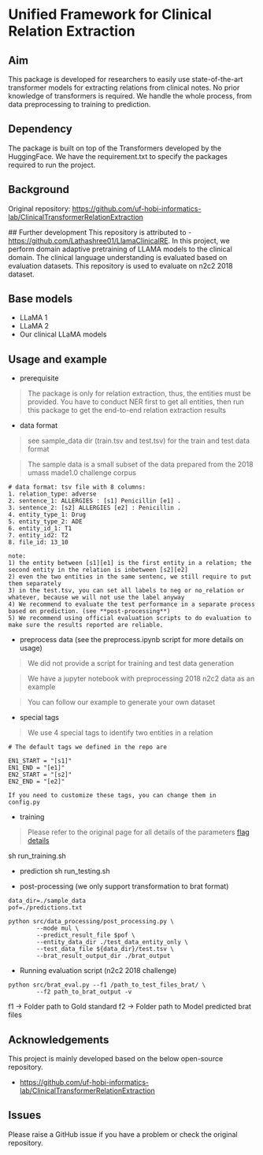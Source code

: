 # Unified Framework for Clinical Relation Extraction

## Aim
This package is developed for researchers to easily use state-of-the-art transformer models for extracting relations from clinical notes. 
No prior knowledge of transformers is required. We handle the whole process, from data preprocessing to training to prediction.

## Dependency
The package is built on top of the Transformers developed by the HuggingFace. 
We have the requirement.txt to specify the packages required to run the project.

## Background
Original repository: https://github.com/uf-hobi-informatics-lab/ClinicalTransformerRelationExtraction

## Further development
This repository is attributed to - https://github.com/Lathashree01/LlamaClinicalRE.
In this project, we perform domain adaptive pretraining of LLAMA models to the clinical domain. The clinical language understanding is evaluated based on evaluation datasets.
This repository is used to evaluate on n2c2 2018 dataset.

## Base models
- LLaMA 1
- LLaMA 2
- Our clinical LLaMA models


## Usage and example
- prerequisite
> The package is only for relation extraction, thus, the entities must be provided. 
> You have to conduct NER first to get all entities, then run this package to get the end-to-end relation extraction results

- data format
> see sample_data dir (train.tsv and test.tsv) for the train and test data format

> The sample data is a small subset of the data prepared from the 2018 umass made1.0 challenge corpus

```
# data format: tsv file with 8 columns:
1. relation_type: adverse
2. sentence_1: ALLERGIES : [s1] Penicillin [e1] .
3. sentence_2: [s2] ALLERGIES [e2] : Penicillin .
4. entity_type_1: Drug
5. entity_type_2: ADE
6. entity_id_1: T1
7. entity_id2: T2
8. file_id: 13_10

note: 
1) the entity between [s1][e1] is the first entity in a relation; the second entity in the relation is inbetween [s2][e2]
2) even the two entities in the same sentenc, we still require to put them separately
3) in the test.tsv, you can set all labels to neg or no_relation or whatever, because we will not use the label anyway
4) We recommend to evaluate the test performance in a separate process based on prediction. (see **post-processing**)
5) We recommend using official evaluation scripts to do evaluation to make sure the results reported are reliable.
```

- preprocess data (see the preprocess.ipynb script for more details on usage)
> We did not provide a script for training and test data generation

> We have a jupyter notebook with preprocessing 2018 n2c2 data as an example

> You can follow our example to generate your own dataset

- special tags
> We use 4 special tags to identify two entities in a relation
```
# The default tags we defined in the repo are

EN1_START = "[s1]"
EN1_END = "[e1]"
EN2_START = "[s2]"
EN2_END = "[e2]"

If you need to customize these tags, you can change them in
config.py
```

- training
> Please refer to the original page for all details of the parameters
> [flag details](https://github.com/uf-hobi-informatics-lab/ClinicalTransformerRelationExtraction/wiki/all-parameters)

sh run_training.sh

- prediction
sh run_testing.sh

- post-processing (we only support transformation to brat format)
```shell script
data_dir=./sample_data
pof=./predictions.txt

python src/data_processing/post_processing.py \
		--mode mul \
		--predict_result_file $pof \
		--entity_data_dir ./test_data_entity_only \
		--test_data_file ${data_dir}/test.tsv \
		--brat_result_output_dir ./brat_output
```
- Running evaluation script (n2c2 2018 challenge)
```shell script
python src/brat_eval.py --f1 /path_to_test_files_brat/ \
		--f2 path_to_brat_output -v
```
f1 -> Folder path to Gold standard 
f2 -> Folder path to Model predicted brat files
  

## Acknowledgements

This project is mainly developed based on the below open-source repository.
- https://github.com/uf-hobi-informatics-lab/ClinicalTransformerRelationExtraction

## Issues
Please raise a GitHub issue if you have a problem or check the original repository.


